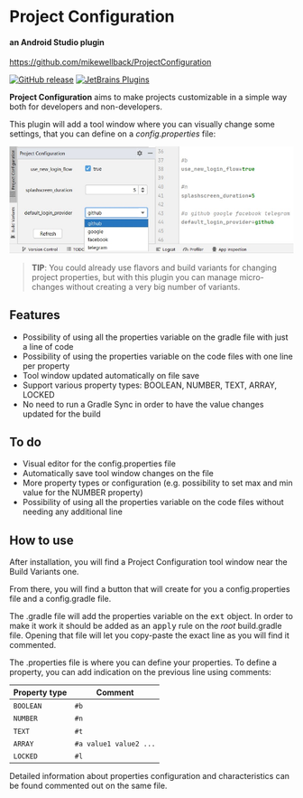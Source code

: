 # Project Configuration
#### an Android Studio plugin
https://github.com/mikewellback/ProjectConfiguration

[![GitHub release](https://img.shields.io/github/v/release/Vanco/SequencePlugin)](https://github.com/mikewellback/ProjectConfiguration/releases)
[![JetBrains Plugins](https://img.shields.io/jetbrains/plugin/v/8286)](https://plugins.jetbrains.com/plugin/9999-projectconfiguration)

<!-- Plugin description -->
**Project Configuration** aims to make projects customizable in a simple way both for developers and non-developers.

This plugin will add a tool window where you can visually change some settings, that you can define on a *config.properties* file:

![tool window sample with a flag for the property "use_new_login_flow", a number for the property "splashscreen_duration" and a dropdown list of various login providers for the property "default_login_provider"](images/pc_sample.jpg)

> **TIP**: You could already use flavors and build variants for changing project properties, but with this plugin you can manage micro-changes without creating a very big number of variants.

## Features
- Possibility of using all the properties variable on the gradle file with just a line of code
- Possibility of using the properties variable on the code files with one line per property
- Tool window updated automatically on file save
- Support various property types: BOOLEAN, NUMBER, TEXT, ARRAY, LOCKED
- No need to run a Gradle Sync in order to have the value changes updated for the build

## To do
- Visual editor for the config.properties file
- Automatically save tool window changes on the file
- More property types or configuration (e.g. possibility to set max and min value for the NUMBER property)
- Possibility of using all the properties variable on the code files without needing any additional line

## How to use
After installation, you will find a Project Configuration tool window near the Build Variants one.

From there, you will find a button that will create for you a config.properties file and a config.gradle file.

The .gradle file will add the properties variable on the <kbd>ext</kbd> object. In order to make it work it should be added as an <kbd>apply</kbd> rule on the *root* build.gradle file. Opening that file will let you copy-paste the exact line as you will find it commented.

The .properties file is where you can define your properties. To define a property, you can add indication on the previous line using comments:

| Property type  | Comment                |
|----------------|------------------------|
| `BOOLEAN`      | `#b`                   |
| `NUMBER`       | `#n`                   |
| `TEXT`         | `#t`                   |
| `ARRAY`        | `#a value1 value2 ...` |
| `LOCKED`       | `#l`                   |

Detailed information about properties configuration and characteristics can be found commented out on the same file.
